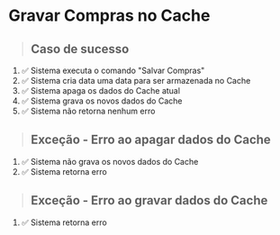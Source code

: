 # Gravar Compras no Cache

> ## Caso de sucesso

1. ✅ Sistema executa o comando "Salvar Compras"
2. ✅ Sistema cria data uma data para ser armazenada no Cache
3. ✅ Sistema apaga os dados do Cache atual
4. ✅ Sistema grava os novos dados do Cache
5. ✅ Sistema não retorna nenhum erro

> ## Exceção - Erro ao apagar dados do Cache

1. ✅ Sistema não grava os novos dados do Cache
2. ✅ Sistema retorna erro

> ## Exceção - Erro ao gravar dados do Cache

1. ✅ Sistema retorna erro
